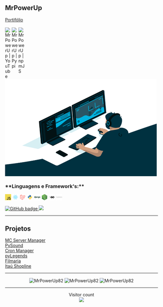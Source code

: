 ## MrPowerUp

<div>
<a href="https://mrpowerup82.github.io/">
  Portifólio
</a>
  <br/>
 <br/>  
  <a href="https://www.youtube.com/channel/UC6JuvYDZgOoI83Qp9A8oEQQ">
  <img align="left" alt="MrPowerUp | YouTube" width="22px" src="https://cdn-icons-png.flaticon.com/512/1384/1384060.png" />
</a>
    <a href="https://pypi.org/user/MrPowerUp/">
  <img align="left" alt="MrPowerUp | Pypi" width="22px" src="https://pypi.org/static/images/logo-small.8998e9d1.svg" />
</a>
    <a href="https://www.npmjs.com/~mrpowerup82">
  <img align="left" alt="MrPowerUp | npmJS" width="22px" src="https://user-images.githubusercontent.com/16657091/55263234-8b903300-522d-11e9-9926-44e4b3c17e0a.png" />
</a>
<!-- <a href="https://www.linkedin.com/in/gustavo-henrique-da-silva-tramonte-3ba89320b/">
  <img align="left" alt="MrPowerUp82 LinkedIN" width="22px" src="https://raw.githubusercontent.com/gauravghongde/social-icons/master/SVG/Color/LinkedIN.svg" />
</a> -->

  <br/>
  <br/>
<img align="center" alt="GIF" src="code.gif?raw=true" width="500" height="320" />
  <h3>**Linguagens e Framework's:**</h3>
  
<code><img height="20" src="https://raw.githubusercontent.com/github/explore/80688e429a7d4ef2fca1e82350fe8e3517d3494d/topics/javascript/javascript.png"></code>
<code><img height="20" src="https://raw.githubusercontent.com/github/explore/80688e429a7d4ef2fca1e82350fe8e3517d3494d/topics/react/react.png"></code>
<code><img height="20" src="https://raw.githubusercontent.com/github/explore/56a826d05cf762b2b50ecbe7d492a839b04f3fbf/topics/laravel/laravel.png"></code>
<code><img height="20" src="https://raw.githubusercontent.com/github/explore/80688e429a7d4ef2fca1e82350fe8e3517d3494d/topics/python/python.png"></code>
<code><img height="20" src="https://raw.githubusercontent.com/github/explore/7456fdff59816d37ef383a6c8f32a26ff7332db2/topics/django/django.png"></code>
<code><img height="20" src="https://raw.githubusercontent.com/github/explore/80688e429a7d4ef2fca1e82350fe8e3517d3494d/topics/nodejs/nodejs.png"></code>
<code><img height="20" src="https://raw.githubusercontent.com/github/explore/80688e429a7d4ef2fca1e82350fe8e3517d3494d/topics/go/go.png"></code>
<code><img height="20" src="https://raw.githubusercontent.com/github/explore/80688e429a7d4ef2fca1e82350fe8e3517d3494d/topics/express/express.png"></code>

<p align="left">
  <a href="https://github.com/MrPowerUp82?tab=followers">
    <img src="https://img.shields.io/github/followers/MrPowerUp82?style=for-the-badge" alt="GitHub badge" />
  </a>
  <a href="https://www.youtube.com/channel/UC6JuvYDZgOoI83Qp9A8oEQQ?sub_confirmation=1">
    <img src="https://img.shields.io/youtube/channel/subscribers/UC6JuvYDZgOoI83Qp9A8oEQQ?style=for-the-badge" />
  </a>
</p>
</div>
  <hr/>
<h2>Projetos</h2>
<a href="https://github.com/MrPowerUp82/mcmanager">MC Server Manager</a><br/>
<a href="https://github.com/MrPowerUp82/Eel-MusicPlayer-Python">PySound</a><br/>
<a href="https://github.com/MrPowerUp82/cron-manager">Cron Manager</a><br/>
<a href="https://github.com/MrPowerUp82/pyLegends">pyLegends</a><br/>
<!-- <a href="https://github.com/MrPowerUp82/hqdragondownloader_golang">HQDragonDownload GUI</a><br/> -->
<a href="https://github.com/MrPowerUp82/filmaria-mobile">Filmaria</a><br/>
<!-- <a href="https://github.com/MrPowerUp82/hqdragondownload">HQDragonDownload CLI</a><br/> -->
<a href="https://github.com/MrPowerUp82/python_itaushopline">Itaú Shopline</a>
<hr/>
<div align="center">
<img align="center" src="https://github-readme-stats.vercel.app/api?username=MrPowerUp82&show_icons=true&theme=gotham" alt="MrPowerUp82" />
<img align="center" src="http://github-profile-summary-cards.vercel.app/api/cards/most-commit-language?username=MrPowerUp82&theme=gotham" alt="MrPowerUp82"/>
<img align="center" src="https://github-readme-stats.vercel.app/api/top-langs/?username=MrPowerUp82&theme=gotham" alt="MrPowerUp82" />
</div>
<hr/>
<p align="center">
  Visitor count<br>
  <img src="https://profile-counter.glitch.me/MrPowerUp82/count.svg" />
</p>
